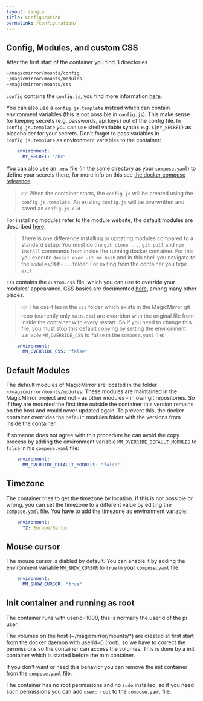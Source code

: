 ```yaml
---
layout: single
title: Configuration
permalink: /configuration/
---
```



## Config, Modules, and custom CSS

After the first start of the container you find 3 directories
```bash
~/magicmirror/mounts/config
~/magicmirror/mounts/modules
~/magicmirror/mounts/css
```

`config` contains the `config.js`, you find more information [here](https://docs.magicmirror.builders/getting-started/configuration.html#general).

You can also use a `config.js.template` instead which can contain environment variables (this is not possible in `config.js`).
This make sense for keeping secrets (e.g. passwords, api keys) out of the config file. In `config.js.template` you can use shell variable syntax e.g. `${MY_SECRET}` as placeholder for your secrets. Don't forget to pass variables in `config.js.template` as environment variables to the container:
```yaml
    environment:
      MY_SECRET: "abc"
```

You can also use an `.env` file (in the same directory as your `compose.yaml`) to define your secrets there, for more info on this see [the docker compose reference](https://docs.docker.com/compose/environment-variables/).

> 👉 When the container starts, the `config.js` will be created using the `config.js.template`. An existing `config.js` will be overwritten and saved as `config.js-old`

For installing modules refer to the module website, the default modules are described [here](https://docs.magicmirror.builders/modules/introduction.html).

> There is one difference installing or updating modules compared to a standard setup: You must do the `git clone ...`, `git pull` and `npm install` commands from inside the running docker container. For this you execute `docker exec -it mm bash` and in this shell you navigate to the `modules/MMM-...` folder. For exiting from the container you type `exit`.

`css` contains the `custom.css` file, which you can use to override your
modules' appearance. CSS basics are documented
[here](https://forum.magicmirror.builders/topic/6808/css-101-getting-started-with-css-and-understanding-how-css-works), among many other places.

> 👉 The css-files in the `css` folder which exists in the MagicMirror git repo (currently only `main.css`) are overriden with the original file from inside the container with every restart. So if you need to change this file, you must stop this default copying by setting the environment variable `MM_OVERRIDE_CSS` to `false` in the `compose.yaml` file:
```yaml
    environment:
      MM_OVERRIDE_CSS: "false"
```

## Default Modules

The default modules of MagicMirror are located in the folder `~/magicmirror/mounts/modules`. These modules are maintained in the MagicMirror project and not - as other modules - in own git repositories. So if they are mounted the first time outside the container this version remains on the host and would never updated again. To prevent this, the docker container overrides the `default` modules folder with the versions from inside the container.

If someone does not agree with this procedure he can avoid the copy process by adding the environment variable `MM_OVERRIDE_DEFAULT_MODULES` to `false` in his `compose.yaml` file:
```yaml
    environment:
      MM_OVERRIDE_DEFAULT_MODULES: "false"
```

## Timezone

The container tries to get the timezone by location. If this is not possible or wrong, you can set the timezone to a different value by editing the `compose.yaml` file. You have to add the timezone as environment variable:

```yaml
    environment:
      TZ: Europe/Berlin
```

## Mouse cursor

The mouse cursor is diabled by default. You can enable it by adding the environment variable `MM_SHOW_CURSOR` to `true` in your `compose.yaml` file:
```yaml
    environment:
      MM_SHOW_CURSOR: "true"
```

## Init container and running as root

The container runs with userid=1000, this is normally the userid of the pi user.

The volumes on the host (~/magicmirror/mounts/*) are created at first start from the docker daemon with userid=0 (root), so we have to correct the permissions so the container can access the volumes. This is done by a init container which is started before the mm container.

If you don't want or need this behavior you can remove the init container from the `compose.yaml` file.

The container has no root permissions and no `sudo` installed, so if you need such permissions you can add `user: root` to the `compose.yaml` file.